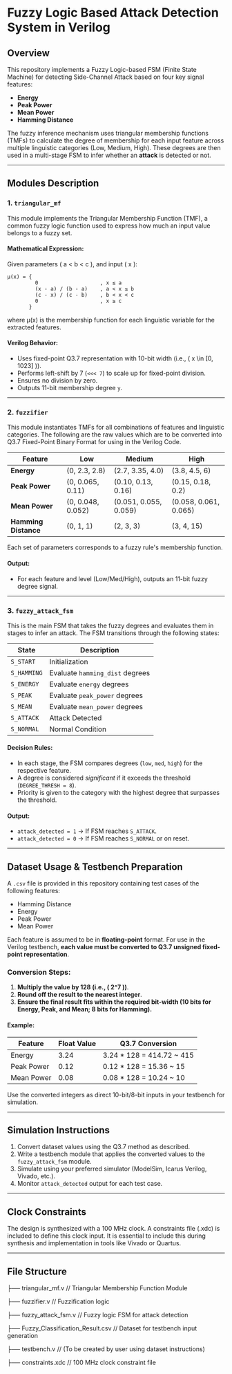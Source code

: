 # Fuzzy Logic Based Attack Detection System in Verilog

## Overview

This repository implements a Fuzzy Logic-based FSM (Finite State Machine) for detecting Side-Channel Attack based on four key signal features:
- **Energy**
- **Peak Power**
- **Mean Power**
- **Hamming Distance**

The fuzzy inference mechanism uses triangular membership functions (TMFs) to calculate the degree of membership for each input feature across multiple linguistic categories (Low, Medium, High). These degrees are then used in a multi-stage FSM to infer whether an **attack** is detected or not.

---

## Modules Description

### 1. `triangular_mf`

This module implements the Triangular Membership Function (TMF), a common fuzzy logic function used to express how much an input value belongs to a fuzzy set.

#### Mathematical Expression:

Given parameters \( a < b < c \), and input \( x \):

```text
μ(x) = {
         0                    , x ≤ a
         (x - a) / (b - a)    , a < x ≤ b
         (c - x) / (c - b)    , b < x < c
         0                    , x ≥ c
       }
```
where μ(x) is the membership function for each linguistic variable for the extracted features.


#### Verilog Behavior:

- Uses fixed-point Q3.7 representation with 10-bit width (i.e., \( x \in [0, 1023] \)).
- Performs left-shift by 7 (`<<< 7`) to scale up for fixed-point division.
- Ensures no division by zero.
- Outputs 11-bit membership degree `y`.

---

### 2. `fuzzifier`

This module instantiates TMFs for all combinations of features and linguistic categories. The following are the raw values which are to be converted into Q3.7 Fixed-Point Binary Format for using in the Verilog Code.

| Feature        | Low         | Medium       | High         |
|----------------|-------------|--------------|---------------|
| **Energy**     | (0, 2.3, 2.8) | (2.7, 3.35, 4.0) | (3.8, 4.5, 6) |
| **Peak Power** | (0, 0.065, 0.11)    | (0.10, 0.13, 0.16)   | (0.15, 0.18, 0.2)   |
| **Mean Power** | (0, 0.048, 0.052)     | (0.051, 0.055, 0.059)      | (0.058, 0.061, 0.065)      |
| **Hamming Distance** | (0, 1, 1)     | (2, 3, 3)      | (3, 4, 15)      |

Each set of parameters corresponds to a fuzzy rule's membership function.

#### Output:
- For each feature and level (Low/Med/High), outputs an 11-bit fuzzy degree signal.

---

### 3. `fuzzy_attack_fsm`

This is the main FSM that takes the fuzzy degrees and evaluates them in stages to infer an attack. The FSM transitions through the following states:

| State        | Description |
|--------------|-------------|
| `S_START`    | Initialization |
| `S_HAMMING`  | Evaluate `hamming_dist` degrees |
| `S_ENERGY`   | Evaluate `energy` degrees |
| `S_PEAK`     | Evaluate `peak_power` degrees |
| `S_MEAN`     | Evaluate `mean_power` degrees |
| `S_ATTACK`   | Attack Detected |
| `S_NORMAL`   | Normal Condition |

#### Decision Rules:

- In each stage, the FSM compares degrees (`low`, `med`, `high`) for the respective feature.
- A degree is considered *significant* if it exceeds the threshold (`DEGREE_THRESH = 8`).
- Priority is given to the category with the highest degree that surpasses the threshold.

#### Output:

- `attack_detected = 1` → If FSM reaches `S_ATTACK`.
- `attack_detected = 0` → If FSM reaches `S_NORMAL` or on reset.

---

## Dataset Usage & Testbench Preparation

A `.csv` file is provided in this repository containing test cases of the following features:

- Hamming Distance
- Energy
- Peak Power
- Mean Power

Each feature is assumed to be in **floating-point** format. For use in the Verilog testbench, **each value must be converted to Q3.7 unsigned fixed-point representation**.

### Conversion Steps:

1. **Multiply the value by 128 (i.e., \( 2^7 \))**.
2. **Round off the result to the nearest integer**.
3. **Ensure the final result fits within the required bit-width (10 bits for Energy, Peak, and Mean; 8 bits for Hamming).**

#### Example:

| Feature        | Float Value | Q3.7 Conversion |
|----------------|-------------|------------------|
| Energy         | 3.24        | 3.24 * 128 = 414.72 ~ 415 |
| Peak Power     | 0.12        | 0.12 * 128 = 15.36 ~ 15 |
| Mean Power     | 0.08        | 0.08 * 128 = 10.24 ~ 10 |


Use the converted integers as direct 10-bit/8-bit inputs in your testbench for simulation.

---

## Simulation Instructions

1. Convert dataset values using the Q3.7 method as described.
2. Write a testbench module that applies the converted values to the `fuzzy_attack_fsm` module.
3. Simulate using your preferred simulator (ModelSim, Icarus Verilog, Vivado, etc.).
4. Monitor `attack_detected` output for each test case.

---

## Clock Constraints

The design is synthesized with a 100 MHz clock. A constraints file (.xdc) is included to define this clock input. It is essential to include this during synthesis and implementation in tools like Vivado or Quartus.

---

## File Structure

├── triangular_mf.v        // Triangular Membership Function Module

├── fuzzifier.v            // Fuzzification logic

├── fuzzy_attack_fsm.v     // Fuzzy logic FSM for attack detection

├── Fuzzy_Classification_Result.csv     // Dataset for testbench input generation

├── testbench.v            // (To be created by user using dataset instructions)

├── constraints.xdc        // 100 MHz clock constraint file





